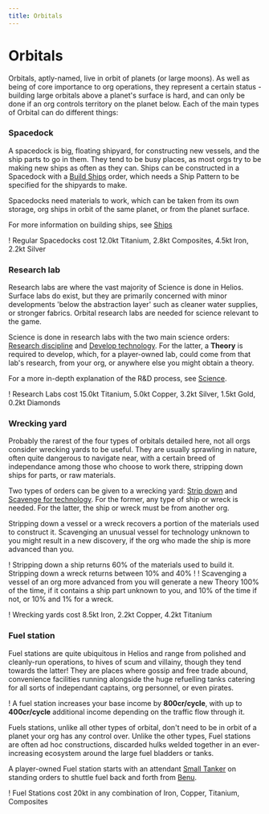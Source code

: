 ```yaml
---
title: Orbitals
---
```


# Orbitals

Orbitals, aptly-named, live in orbit of planets (or large moons). As well as being of core importance to org operations, they represent a certain status - building large orbitals above a planet's surface is hard, and can only be done if an org controls territory on the planet below. Each of the main types of Orbital can do different things:

### Spacedock

A spacedock is big, floating shipyard, for constructing new vessels, and the ship parts to go in them. They tend to be busy places, as most orgs try to be making new ships as often as they can. Ships can be constructed in a Spacedock with a [Build Ships](/orders/build-ships) order, which needs a Ship Pattern to be specified for the shipyards to make.

Spacedocks need materials to work, which can be taken from its own storage, org ships in orbit of the same planet, or from the planet surface.

For more information on building ships, see [Ships](/ships)

! Regular Spacedocks cost 12.0kt Titanium, 2.8kt Composites, 4.5kt Iron, 2.2kt Silver

### Research lab

Research labs are where the vast majority of Science is done in Helios. Surface labs do exist, but they are primarily concerned with minor developments 'below the abstraction layer' such as cleaner water supplies, or stronger fabrics. Orbital research labs are needed for science relevant to the game.

Science is done in research labs with the two main science orders: [Research discipline](/orders/research-discipline) and [Develop technology](/orders/develop-technology). For the latter, a **Theory** is required to develop, which, for a player-owned lab, could come from that lab's research, from your org, or anywhere else you might obtain a theory.

For a more in-depth explanation of the R&D process, see [Science](/science).

! Research Labs cost 15.0kt Titanium, 5.0kt Copper, 3.2kt Silver, 1.5kt Gold, 0.2kt Diamonds

### Wrecking yard

Probably the rarest of the four types of orbitals detailed here, not all orgs consider wrecking yards to be useful. They are usually sprawling in nature, often quite dangerous to navigate near, with a certain breed of independance among those who choose to work there, stripping down ships for parts, or raw materials.

Two types of orders can be given to a wrecking yard: [Strip down](/orders/strip-down) and [Scavenge for technology](/orders/scavenge-technology). For the former, any type of ship or wreck is needed. For the latter, the ship or wreck must be from another org.

Stripping down a vessel or a wreck recovers a portion of the materials used to construct it. Scavenging an unusual vessel for technology unknown to you might result in a new discovery, if the org who made the ship is more advanced than you.

! Stripping down a ship returns 60% of the materials used to build it. Stripping down a wreck returns between 10% and 40%
!
! Scavenging a vessel of an org more advanced from you will generate a new Theory 100% of the time, if it contains a ship part unknown to you, and 10% of the time if not, or 10% and 1% for a wreck.

! Wrecking yards cost 8.5kt Iron, 2.2kt Copper, 4.2kt Titanium

### Fuel station

Fuel stations are quite ubiquitous in Helios and range from polished and cleanly-run operations, to hives of scum and villainy, though they tend towards the latter! They are places where gossip and free trade abound, convenience facilities running alongside the huge refuelling tanks catering for all sorts of independant captains, org personnel, or even pirates.

! A fuel station increases your base income by **800cr/cycle**, with up to **400cr/cycle** additional income depending on the traffic flow through it.

Fuels stations, unlike all other types of orbital, don't need to be in orbit of a planet your org has any control over. Unlike the other types, Fuel stations are often ad hoc constructions, discarded hulks welded together in an ever-increasing ecosystem around the large fuel bladders or tanks.

A player-owned Fuel station starts with an attendant [Small Tanker](/character-creation/enterprises/fuel-station-tanker) on standing orders to shuttle fuel back and forth from [Benu](/planets/benu).

! Fuel Stations cost 20kt in any combination of Iron, Copper, Titanium, Composites
